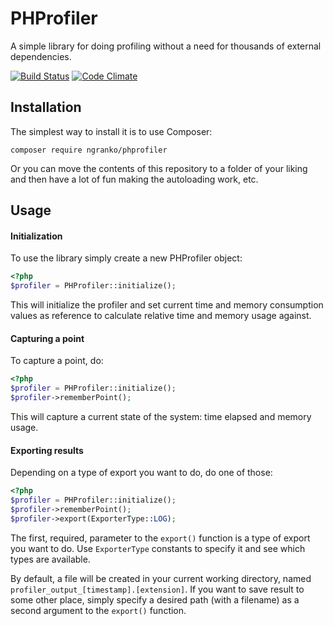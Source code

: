# PHProfiler

A simple library for doing profiling without a need for thousands of external dependencies.

[![Build Status](https://travis-ci.org/ngranko/phprofiler.svg?branch=master)](https://travis-ci.org/ngranko/phprofiler) [![Code Climate](https://codeclimate.com/github/ngranko/phprofiler/badges/gpa.svg)](https://codeclimate.com/github/ngranko/phprofiler)

## Installation

The simplest way to install it is to use Composer:

```
composer require ngranko/phprofiler
```

Or you can move the contents of this repository to a folder of your liking and then have a lot of fun making the autoloading work, etc.

## Usage

#### Initialization

To use the library simply create a new PHProfiler object:

```php
<?php
$profiler = PHProfiler::initialize();
```

This will initialize the profiler and set current time and memory consumption values as reference to calculate relative time and memory usage against.

#### Capturing a point

To capture a point, do:

```php
<?php
$profiler = PHProfiler::initialize();
$profiler->rememberPoint();
```

This will capture a current state of the system: time elapsed and memory usage.

#### Exporting results

Depending on a type of export you want to do, do one of those:

```php
<?php
$profiler = PHProfiler::initialize();
$profiler->rememberPoint();
$profiler->export(ExporterType::LOG);
```

The first, required, parameter to the `export()` function is a type of export you want to do. Use `ExporterType` constants to specify it and see which types are available.

By default, a file will be created in your current working directory, named `profiler_output_[timestamp].[extension]`. If you want to save result to some other place, simply specify a desired path (with a filename) as a second argument to the `export()` function.
